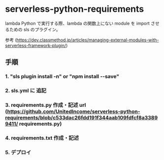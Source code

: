 # serverless-python-requirements

lambda Python で実行する際、lambda の関数上にない module を import させるための sls のプラグイン。

参考 (https://dev.classmethod.jp/articles/managing-external-modules-with-serverless-framework-plugin/)

## 手順

### 1. "sls plugin install -n" or "npm install --save"

### 2. sls.yml に 追記

### 3. requirements.py 作成・記述 url (https://github.com/UnitedIncome/serverless-python-requirements/blob/c533dac26fdd191f344aab109fdfcf8a33899411/ requirements.py)

### 4. requirements.txt 作成・記述

### 5. デプロイ
